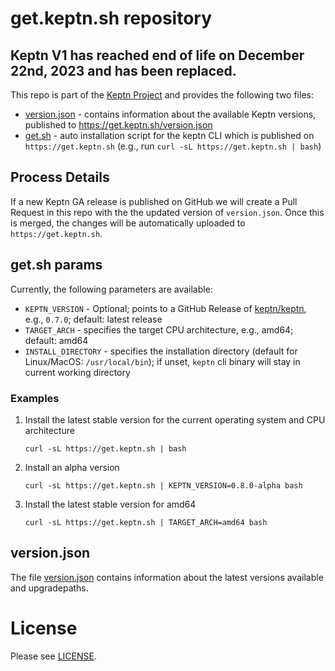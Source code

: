 # get.keptn.sh repository

## Keptn V1 has reached end of life on December 22nd, 2023 and has been replaced.

This repo is part of the [Keptn Project](https://keptn.sh) and provides the following two files:

* [version.json](src/version.json) - contains information about the available Keptn versions, published to https://get.keptn.sh/version.json
* [get.sh](src/get.sh) - auto installation script for the keptn CLI which is published on `https://get.keptn.sh` (e.g., run `curl -sL https://get.keptn.sh | bash`)

## Process Details

If a new Keptn GA release is published on GitHub we will create a Pull Request in this repo with the the updated version of `version.json`. Once this is merged, the changes will be automatically uploaded to `https://get.keptn.sh`.

## get.sh params

Currently, the following parameters are available:

* `KEPTN_VERSION` - Optional; points to a GitHub Release of [keptn/keptn](https://github.com/keptn/keptn/releases), e.g., `0.7.0`; default: latest release
* `TARGET_ARCH` - specifies the target CPU architecture, e.g., amd64; default: amd64
* `INSTALL_DIRECTORY` - specifies the installation directory (default for Linux/MacOS: `/usr/local/bin`); if unset, `keptn` cli binary will stay in current working directory

### Examples

1. Install the latest stable version for the current operating system and CPU architecture
   ```console
   curl -sL https://get.keptn.sh | bash
   ```
1. Install an alpha version
   ```console
   curl -sL https://get.keptn.sh | KEPTN_VERSION=0.8.0-alpha bash
   ```
1. Install the latest stable version for amd64
   ```console
   curl -sL https://get.keptn.sh | TARGET_ARCH=amd64 bash
   ```


## version.json

The file [version.json](src/version.json) contains information about the latest versions available and upgradepaths.

# License

Please see [LICENSE](LICENSE).
